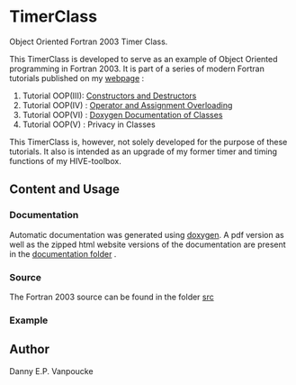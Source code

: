 # TimerClass
Object Oriented Fortran 2003 Timer Class.

This TimerClass is developed to serve as an example of Object Oriented programming
in Fortran 2003. It is part of a series of modern Fortran tutorials published on my 
[webpage](https://dannyvanpoucke.be) :
1. Tutorial OOP(III): [Constructors and Destructors](https://dannyvanpoucke.be/oop-fortran-tut4-en/)
2. Tutorial OOP(IV) : [Operator and Assignment Overloading](https://dannyvanpoucke.be/oop-fortran-tut5-en/)
3. Tutorial OOP(VI) : [Doxygen Documentation of Classes](https://dannyvanpoucke.be/oop-fortran-tut6-en/)
4. Tutorial OOP(V)  : Privacy in Classes

This TimerClass is, however, not solely developed for the purpose of these tutorials. It
also is intended as an upgrade of my former timer and timing functions of my HIVE-toolbox.

## Content and Usage
### Documentation
Automatic documentation was generated using [doxygen](http://www.doxygen.nl/index.html). 
A pdf version as well as the zipped html website versions of the documentation are present in the [documentation folder](/docs/) .

### Source
The Fortran 2003 source can be found in the folder [src](/src/)

### Example

<!--
needs to be added
-->


## Author
Danny E.P. Vanpoucke


    

